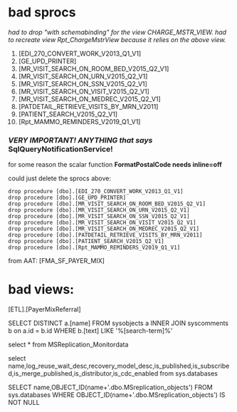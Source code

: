 # bad sprocs

_had to drop "with schemabinding" for the view CHARGE_MSTR_VIEW.
had to recreate view Rpt_ChargeMstrView because it relies on the above view._

1.	[EDI_270_CONVERT_WORK_V2013_Q1_V1]
2.	[GE_UPD_PRINTER]
3.	[MR_VISIT_SEARCH_ON_ROOM_BED_V2015_Q2_V1]
4.	[MR_VISIT_SEARCH_ON_URN_V2015_Q2_V1]
5.	[MR_VISIT_SEARCH_ON_SSN_V2015_Q2_V1]
6.	[MR_VISIT_SEARCH_ON_VISIT_V2015_Q2_V1]
7.	[MR_VISIT_SEARCH_ON_MEDREC_V2015_Q2_V1]
8.	[PATDETAIL_RETRIEVE_VISITS_BY_MRN_V2011]
9.	[PATIENT_SEARCH_V2015_Q2_V1]
10.	[Rpt_MAMMO_REMINDERS_V2019_Q1_V1]

### _VERY IMPORTANT! ANYTHING that says_ **SqlQueryNotificationService!**

for some reason the scalar function **FormatPostalCode needs inline=off**

could just delete the sprocs above:


```
drop procedure [dbo].[EDI_270_CONVERT_WORK_V2013_Q1_V1]
drop procedure [dbo].[GE_UPD_PRINTER]
drop procedure [dbo].[MR_VISIT_SEARCH_ON_ROOM_BED_V2015_Q2_V1]
drop procedure [dbo].[MR_VISIT_SEARCH_ON_URN_V2015_Q2_V1]
drop procedure [dbo].[MR_VISIT_SEARCH_ON_SSN_V2015_Q2_V1]
drop procedure [dbo].[MR_VISIT_SEARCH_ON_VISIT_V2015_Q2_V1]
drop procedure [dbo].[MR_VISIT_SEARCH_ON_MEDREC_V2015_Q2_V1]
drop procedure [dbo].[PATDETAIL_RETRIEVE_VISITS_BY_MRN_V2011]
drop procedure [dbo].[PATIENT_SEARCH_V2015_Q2_V1]
drop procedure [dbo].[Rpt_MAMMO_REMINDERS_V2019_Q1_V1]
```


from AAT:
[FMA_SF_PAYER_MIX]

# bad views:
[ETL].[PayerMixReferral]

SELECT DISTINCT a.[name]
FROM sysobjects a
INNER JOIN syscomments b on a.id = b.id
WHERE b.[text] LIKE '%[search-term]%'

select * from MSReplication_Monitordata

select name,log_reuse_wait_desc,recovery_model_desc,is_published,is_subscribed,is_merge_published,is_distributor,is_cdc_enabled
from sys.databases

SELECT name,OBJECT_ID(name+'.dbo.MSreplication_objects')
FROM sys.databases
WHERE OBJECT_ID(name+'.dbo.MSreplication_objects') IS NOT NULL
